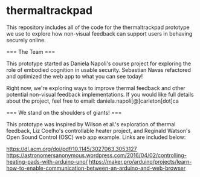 # thermaltrackpad

This repository includes all of the code for the thermaltrackpad prototype we use to explore how non-visual feedback can support users in behaving securely online. 

=== The Team ===

This prototype started as Daniela Napoli's course project for exploring the role of embodied cognition in usable security. Sebastian Navas refactored and optimized the web app to what you can see today! 

Right now, we're exploring ways to improve thermal feedback and other potential non-visual feedback implementations. If you would like full details about the project, feel free to email: daniela.napoli[@]carleton[dot]ca

=== We stand on the shoulders of giants! ===

This prototype was inspired by Wilson et al.'s exploration of thermal feedback, Liz Coelho's controllable heater project, and Reginald Watson's Open Sound Control (OSC) web app example. Links are included below:

https://dl.acm.org/doi/pdf/10.1145/3027063.3053127
https://astronomersanonymous.wordpress.com/2016/04/02/controlling-heating-pads-with-arduino-uno/
https://maker.pro/arduino/projects/learn-how-to-enable-communication-between-an-arduino-and-web-browser


